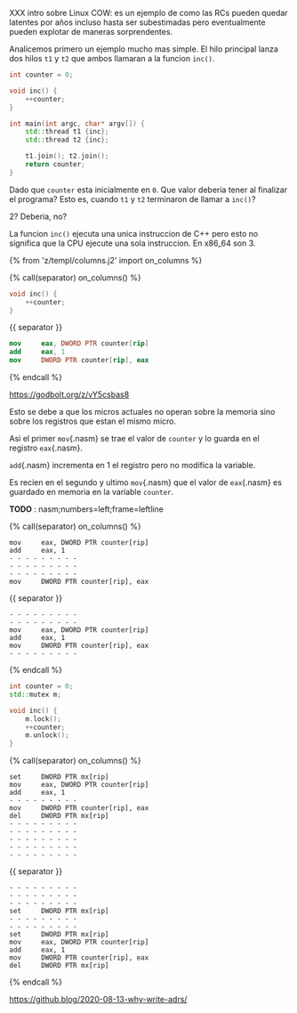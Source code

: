
XXX intro sobre Linux COW: es un ejemplo de como las RCs pueden quedar
latentes por años incluso hasta ser subestimadas pero eventualmente
pueden explotar de maneras sorprendentes.


Analicemos primero un ejemplo mucho mas simple. El hilo principal
lanza dos hilos `t1` y `t2` que ambos llamaran a la funcion `inc()`.

```cpp
int counter = 0;

void inc() {
    ++counter;
}

int main(int argc, char* argv[]) {
    std::thread t1 {inc};
    std::thread t2 {inc};

    t1.join(); t2.join();
    return counter;
}
```

Dado que `counter` esta inicialmente en `0`. Que valor deberia tener al
finalizar el programa? Esto es, cuando `t1` y `t2` terminaron de llamar a
`inc()`?

2? Deberia, no?

La funcion `inc()` ejecuta una unica instruccion de C++ pero esto no
significa que la CPU ejecute una sola instruccion. En x86_64 son 3.

{% from 'z/templ/columns.j2' import on_columns %}

{% call(separator) on_columns() %}
```cpp
void inc() {
    ++counter;
}
```
{{ separator }}
```nasm
mov     eax, DWORD PTR counter[rip]
add     eax, 1
mov     DWORD PTR counter[rip], eax
```
{% endcall %}



https://godbolt.org/z/vY5csbas8

Esto se debe a que los micros actuales no operan sobre la memoria sino
sobre los registros que estan el mismo micro.

Asi el primer `mov`{.nasm} se trae el valor de
`counter` y lo guarda en el registro `eax`{.nasm}.

`add`{.nasm} incrementa en 1 el registro pero no modifica la variable.

Es recien en el segundo y ultimo `mov`{.nasm} que el valor de
`eax`{.nasm} es guardado en memoria en la variable `counter`.


**TODO** : nasm;numbers=left;frame=leftline

{% call(separator) on_columns() %}
```nasm;linenos
mov     eax, DWORD PTR counter[rip]
add     eax, 1
- - - - - - - - -
- - - - - - - - -
- - - - - - - - -
mov     DWORD PTR counter[rip], eax
```
{{ separator }}
```nasm;linenos
- - - - - - - - -
- - - - - - - - -
mov     eax, DWORD PTR counter[rip]
add     eax, 1
mov     DWORD PTR counter[rip], eax
- - - - - - - - -
```
{% endcall %}



```cpp
int counter = 0;
std::mutex m;

void inc() {
    m.lock();
    ++counter;
    m.unlock();
}
```

{% call(separator) on_columns() %}
```nasm;linenos
set     DWORD PTR mx[rip]
mov     eax, DWORD PTR counter[rip]
add     eax, 1
- - - - - - - - -
mov     DWORD PTR counter[rip], eax
del     DWORD PTR mx[rip]
- - - - - - - - -
- - - - - - - - -
- - - - - - - - -
- - - - - - - - -
- - - - - - - - -
```
{{ separator }}
```nasm;linenos
- - - - - - - - -
- - - - - - - - -
- - - - - - - - -
set     DWORD PTR mx[rip]
- - - - - - - - -
- - - - - - - - -
set     DWORD PTR mx[rip]
mov     eax, DWORD PTR counter[rip]
add     eax, 1
mov     DWORD PTR counter[rip], eax
del     DWORD PTR mx[rip]
```
{% endcall %}



https://github.blog/2020-08-13-why-write-adrs/
